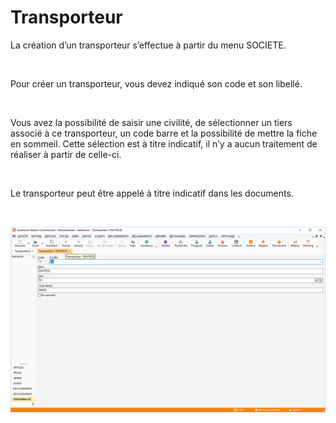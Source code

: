 # Transporteur




La création d’un transporteur s’effectue à partir du menu SOCIETE.


 


Pour créer un transporteur, vous devez indiqué son code et son libellé.


 


Vous avez la possibilité de saisir une civilité, de sélectionner un tiers associé à ce transporteur, un code barre et la possibilité de mettre la fiche en sommeil. Cette sélection est à titre indicatif, il n’y a aucun traitement de réaliser à partir de celle-ci.


 


Le transporteur peut être appelé à titre indicatif dans les documents.


 


![](Fiche.png)



